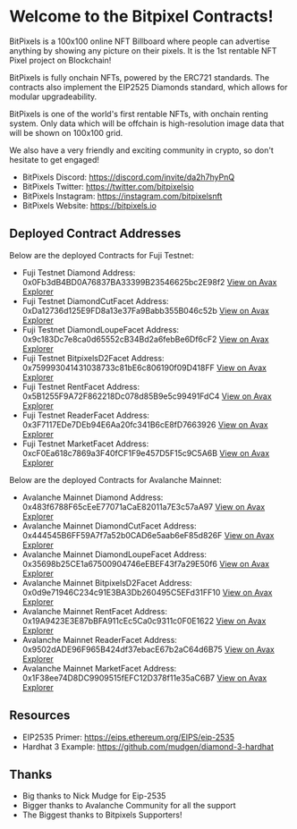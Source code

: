 # Welcome to the Bitpixel Contracts!

BitPixels is a 100x100 online NFT Billboard where people can advertise anything by showing any picture on their pixels. It is the 1st rentable NFT Pixel project on Blockchain!

BitPixels is fully onchain NFTs, powered by the ERC721 standards. The contracts also implement the EIP2525 Diamonds standard, which allows for modular upgradeability.

BitPixels is one of the world's first rentable NFTs, with onchain renting system. Only data which will be offchain is high-resolution image data that will be shown on 100x100 grid.

We also have a very friendly and exciting community in crypto, so don't hesitate to get engaged!

* BitPixels Discord: https://discord.com/invite/da2h7hyPnQ
* BitPixels Twitter: https://twitter.com/bitpixelsio
* BitPixels Instagram: https://instagram.com/bitpixelsnft
* BitPixels Website: https://bitpixels.io

## Deployed Contract Addresses

Below are the deployed Contracts for Fuji Testnet:

* Fuji Testnet Diamond Address: 0x0Fb3dB4BD0A76837BA33399B23546625bc2E98f2 <a href="https://cchain.explorer.avax-test.network/address/0x0Fb3dB4BD0A76837BA33399B23546625bc2E98f2/contracts">View on Avax Explorer </a>
* Fuji Testnet DiamondCutFacet Address: 0xDa12736d125E9FD8a13e37Fa9Babb355B046c52b <a href="https://cchain.explorer.avax-test.network/address/0xDa12736d125E9FD8a13e37Fa9Babb355B046c52b/contracts">View on Avax Explorer </a>
* Fuji Testnet DiamondLoupeFacet Address: 0x9c183Dc7e8ca0d65552cB34Bd2a6febBe6Df6cF2 <a href="https://cchain.explorer.avax-test.network/address/0x9c183Dc7e8ca0d65552cB34Bd2a6febBe6Df6cF2/contracts">View on Avax Explorer </a>
* Fuji Testnet BitpixelsD2Facet Address: 0x759993041431038733c81bE6c806190f09D418FF <a href="https://cchain.explorer.avax-test.network/address/0x759993041431038733c81bE6c806190f09D418FF/contracts">View on Avax Explorer </a>
* Fuji Testnet RentFacet Address: 0x5B1255F9A72F862218Dc078d85B9e5c99491FdC4 <a href="https://cchain.explorer.avax-test.network/address/0x5B1255F9A72F862218Dc078d85B9e5c99491FdC4/contracts">View on Avax Explorer </a>
* Fuji Testnet ReaderFacet Address: 0x3F7117EDe7DEb94E6Aa20fc341B6cE8fD7663926 <a href="https://cchain.explorer.avax-test.network/address/0x3F7117EDe7DEb94E6Aa20fc341B6cE8fD7663926/contracts">View on Avax Explorer </a>
* Fuji Testnet MarketFacet Address: 0xcF0Ea618c7869a3F40fCF1F9e457D5F15c9C5A6B <a href="https://cchain.explorer.avax-test.network/address/0xcF0Ea618c7869a3F40fCF1F9e457D5F15c9C5A6B/contracts">View on Avax Explorer </a>

Below are the deployed Contracts for Avalanche Mainnet:

* Avalanche Mainnet Diamond Address: 0x483f6788F65cEeE77071aCaE82011a7E3c57aA97 <a href="https://cchain.explorer.avax.network/address/0x483f6788F65cEeE77071aCaE82011a7E3c57aA97/contracts">View on Avax Explorer </a>
* Avalanche Mainnet DiamondCutFacet Address: 0x444545B6FF59A7f7a52b0CAD6e5aab6eF85d826F <a href="https://cchain.explorer.avax.network/address/0x444545B6FF59A7f7a52b0CAD6e5aab6eF85d826F/contracts">View on Avax Explorer </a>
* Avalanche Mainnet DiamondLoupeFacet Address: 0x35698b25CE1a67500904746eEBEF43f7a29E50f6 <a href="https://cchain.explorer.avax.network/address/0x35698b25CE1a67500904746eEBEF43f7a29E50f6/contracts">View on Avax Explorer </a>
* Avalanche Mainnet BitpixelsD2Facet Address: 0x0d9e71946C234c91E3BA3Db260495C5EFd31FF10 <a href="https://cchain.explorer.avax.network/address/0x0d9e71946C234c91E3BA3Db260495C5EFd31FF10/contracts">View on Avax Explorer </a>
* Avalanche Mainnet RentFacet Address: 0x19A9423E3E87bBFA911cEc5Ca0c9311c0F0E1622 <a href="https://cchain.explorer.avax.network/address/0x19A9423E3E87bBFA911cEc5Ca0c9311c0F0E1622/contracts">View on Avax Explorer </a>
* Avalanche Mainnet ReaderFacet Address: 0x9502dADE96F965B424df37ebacE67b2aC64d6B75 <a href="https://cchain.explorer.avax.network/address/0x9502dADE96F965B424df37ebacE67b2aC64d6B75/contracts">View on Avax Explorer </a>
* Avalanche Mainnet MarketFacet Address: 0x1F38ee74D8DC9909515fEFC12D378f11e35aC6B7 <a href="https://cchain.explorer.avax.network/address/0x1F38ee74D8DC9909515fEFC12D378f11e35aC6B7/contracts">View on Avax Explorer </a>


## Resources

* EIP2535 Primer: https://eips.ethereum.org/EIPS/eip-2535
* Hardhat 3 Example: https://github.com/mudgen/diamond-3-hardhat

## Thanks

* Big thanks to Nick Mudge for Eip-2535
* Bigger thanks to Avalanche Community for all the support
* The Biggest thanks to Bitpixels Supporters!
